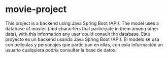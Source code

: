 # movie-project
This project is a backend using Java Spring Boot (API). The model uses a database of movies (and characters that participate in them among other data), with this information any user could consult the database. Este proyecto es un backend usando Java Spring Boot (API). El modelo se usa con películas y personajes que participan en ellas, con esta información un usuario cualquiera podría consultar la base de datos.
